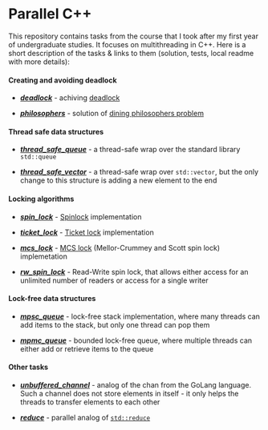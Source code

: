 # Parallel C++

This repository contains tasks from the course that I took after my first year of undergraduate studies. 
It focuses on multithreading in C++. Here is a short description of the tasks & links to them (solution, tests, local readme with more details):

#### Creating and avoiding deadlock

- ***[deadlock](https://github.com/loende222/parallel-cpp/tree/main/deadlock)*** - achiving [deadlock](https://en.wikipedia.org/wiki/Deadlock)

- ***[philosophers](https://github.com/loende222/parallel-cpp/tree/main/philosophers)*** - solution of [dining philosophers problem](https://en.wikipedia.org/wiki/Dining_philosophers_problem)


#### Thread safe data structures

- ***[thread_safe_queue](https://github.com/loende222/parallel-cpp/tree/main/thread_safe_queue)*** -
a thread-safe wrap over the standard library `std::queue`

- ***[thread_safe_vector](https://github.com/loende222/parallel-cpp/tree/main/thread_safe_vector)*** -
a thread-safe wrap over `std::vector`, but the only change to this structure is adding a new element to the end


#### Locking algorithms

- ***[spin_lock](https://github.com/loende222/parallel-cpp/tree/main/spin_lock)*** -
[Spinlock](https://en.wikipedia.org/wiki/Spinlock) implementation

- ***[ticket_lock](https://github.com/loende222/parallel-cpp/tree/main/ticket_lock)*** -
[Ticket lock](https://en.wikipedia.org/wiki/Ticket_lock) implementation

- ***[mcs_lock](https://github.com/loende222/parallel-cpp/tree/main/mcs_lock)*** -
[MCS lock](https://lwn.net/Articles/590243/) (Mellor-Crummey and Scott spin lock) implemetation

- ***[rw_spin_lock](https://github.com/loende222/parallel-cpp/tree/main/rw_spin_lock)*** -
Read-Write spin lock, that allows either access for an unlimited number of readers or access for a single writer


#### Lock-free data structures

- ***[mpsc_queue](https://github.com/loende222/parallel-cpp/tree/main/mpsc_queue)*** -
lock-free stack implementation, where many threads can add items to the stack, but only one thread can pop them

- ***[mpmc_queue](https://github.com/loende222/parallel-cpp/tree/main/mpmc_queue)*** -
bounded lock-free queue, where multiple threads can either add or retrieve items to the queue


#### Other tasks


- ***[unbuffered_channel](https://github.com/loende222/parallel-cpp/tree/main/unbuffered_channel)*** -
analog of the chan from the GoLang language. Such a channel does not store elements in itself - it only helps the threads to transfer elements to each other


- ***[reduce](https://github.com/loende222/parallel-cpp/tree/main/reduce)*** -
parallel analog of [`std::reduce`](https://en.cppreference.com/w/cpp/algorithm/reduce)
